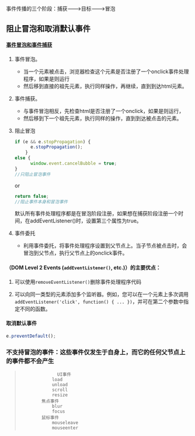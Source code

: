 事件传播的三个阶段：捕获--->目标--->冒泡

## 阻止冒泡和取消默认事件

#### [事件冒泡和事件捕获](https://developer.mozilla.org/zh-CN/docs/Learn/JavaScript/Building_blocks/Events)

1. 事件冒泡。

   - 当一个元素被点击，浏览器检查这个元素是否注册了一个onclick事件处理程序，如果是则运行
   - 然后移到直接的祖先元素，执行同样操作，再继续，直到到达html元素。

2. 事件捕获。

   - 与事件冒泡相反，先检查html是否注册了一个onclick，如果是则运行，
   - 然后移到下一个祖先元素，执行同样的操作，直到到达被点击的元素。

3. 阻止冒泡

   ```js
   if (e && e.stopPropagation) {
         e.stopPropagation(); 
       }
   else {
         window.event.cancelBubble = true; 
   }
   //只阻止冒泡事件
   ```

   or

   ```js
   return false;
   //阻止事件本身和冒泡事件
   ```

   默认所有事件处理程序都是在冒泡阶段注册，如果想在捕获阶段注册一个时间，在addEventListener()时，设置第三个属性为true。

4. 事件委托

   - 利用事件委托，将事件处理程序设置到父节点上。当子节点被点击时，会冒泡到父节点，执行父节点上的onclick事件。

#### （DOM Level 2 Events (`addEventListener()`, etc.)）的主要优点：

1. 可以使用`removeEventListener()`删除事件处理程序代码

2. 可以向同一类型的元素添加多个监听器。例如，您可以在一个元素上多次调用`addEventListener('click', function() { ... })`，并可在第二个参数中指定不同的函数。

#### 取消默认事件

```js
e.preventDefault();
```

### 不支持冒泡的事件：这些事件仅发生于自身上，而它的任何父节点上的事件都不会产生

> ```
> 				UI事件
>             load
>             unload
>             scroll
>             resize
>         焦点事件
>             blur
>             focus
>         鼠标事件
>             mouseleave
>             mouseenter
> ```
